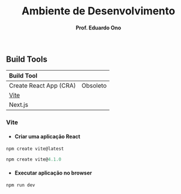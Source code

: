 &nbsp;

<h1 align="center">Ambiente de Desenvolvimento</h1>

<h4 align="center">Prof. Eduardo Ono</h4>

&nbsp;

## Build Tools

| Build Tool | |
| :-- | :-- |
| Create React App (CRA) | Obsoleto |
| [Vite](#Vite) |
| Next.js |

### Vite

* #### Criar uma aplicação React

```js
npm create vite@latest

npm create vite@4.1.0
```

* #### Executar aplicação no browser

```npm
npm run dev
```

&nbsp;

